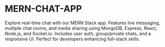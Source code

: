 # MERN-CHAT-APP
Explore real-time chat with our MERN Stack app. Features live messaging, multiple chat rooms, and media sharing using MongoDB, Express, React, Node.js, and Socket.io. Includes user auth, group/private chats, and a responsive UI. Perfect for developers enhancing full-stack skills.

